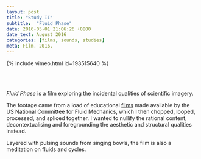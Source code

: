 ```yaml
---
layout: post
title: "Study II"
subtitle:  "Fluid Phase"
date: 2016-05-01 21:06:26 +0800
date_text: August 2016
categories: [films, sounds, studies]
meta: Film. 2016.
---
```


{% include vimeo.html id=193515640 %}

<br />
<br />

_Fluid Phase_ is a film exploring the incidental qualities of scientific imagery.

The footage came from a load of educational [films](http://web.mit.edu/hml/ncfmf.html) made available by the US National Committee for Fluid Mechanics, which I then chopped, looped, processed, and spliced together. I wanted to nullify the rational content, decontextualising and foregrounding the aesthetic and structural qualities instead.

Layered with pulsing sounds from singing bowls, the film is also a meditation on fluids and cycles.
